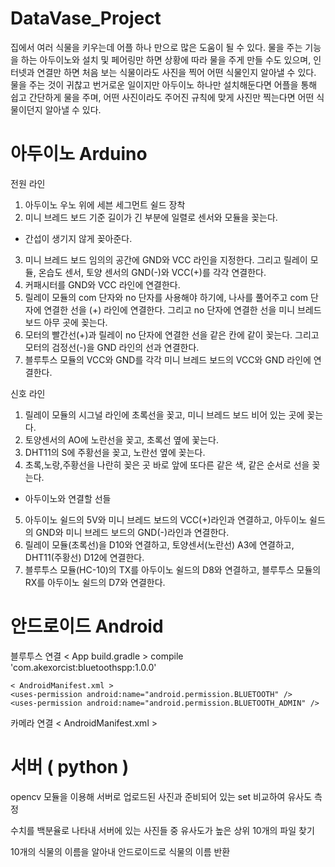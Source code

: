 # DataVase_Project


집에서 여러 식물을 키우는데 어플 하나 만으로 많은 도움이 될 수 있다. 물을 주는 기능을 하는 아두이노와 설치 및 페어링만 하면 상황에 따라 물을 주게 만들 수도 있으며, 인터넷과 연결만 하면 처음 보는 식물이라도 사진을 찍어 어떤 식물인지 알아낼 수 있다. 물을 주는 것이 귀찮고 번거로운 일이지만 아두이노 하나만 설치해둔다면 어플을 통해 쉽고 간단하게 물을 주며, 어떤 사진이라도 주어진 규칙에 맞게 사진만 찍는다면 어떤 식물이던지 알아낼 수 있다.


# 아두이노 Arduino
전원 라인
1. 아두이노 우노 위에 세븐 세그먼트 쉴드 장착
2. 미니 브레드 보드 기준 길이가 긴 부분에 일렬로 센서와 모듈을 꽂는다.
* 간섭이 생기지 않게 꽂아준다.
3. 미니 브레드 보드 임의의 공간에 GND와 VCC 라인을 지정한다. 
그리고 릴레이 모듈, 온습도 센서, 토양 센서의 GND(-)와 VCC(+)를 각각 연결한다.
4. 커패시터를 GND와 VCC 라인에 연결한다.
5. 릴레이 모듈의 com 단자와 no 단자를 사용해야 하기에, 나사를 풀어주고 com 단자에 연결한 선을 (+) 라인에 연결한다.
그리고 no 단자에 연결한 선을 미니 브레드 보드 아무 곳에 꽂는다.
6. 모터의 빨간선(+)과 릴레이 no 단자에 연결한 선을 같은 칸에 같이 꽂는다.
그리고 모터의 검정선(-)을 GND 라인의 선과 연결한다. 
7. 블루투스 모듈의 VCC와 GND를 각각 미니 브레드 보드의 VCC와 GND 라인에 연결한다.

신호 라인
1. 릴레이 모듈의 시그널 라인에 초록선을 꽂고, 미니 브레드 보드 비어 있는 곳에 꽂는다.
2. 토양센서의 AO에 노란선을 꽂고, 초록선 옆에 꽃는다.
3. DHT11의 S에 주황선을 꽂고, 노란선 옆에 꽂는다.
4. 초록,노랑,주황선을 나란히 꽂은 곳 바로 앞에 또다른 같은 색, 같은 순서로 선을 꽂는다.
* 아두이노와 연결할 선들
5. 아두이노 쉴드의 5V와 미니 브레드 보드의 VCC(+)라인과 연결하고,
아두이노 쉴드의 GND와 미니 브레드 보드의 GND(-)라인과 연결한다.
6. 릴레이 모듈(초록선)을 D10와 연결하고, 토양센서(노란선) A3에 연결하고, DHT11(주황선) D12에 연결한다.
7. 블루투스 모듈(HC-10)의 TX를 아두이노 쉴드의 D8와 연결하고, 블루투스 모듈의 RX를 아두이노 쉴드의 D7와 연결한다.


# 안드로이드 Android

블루투스 연결
    < App build.gradle >
    compile 'com.akexorcist:bluetoothspp:1.0.0'
    
    < AndroidManifest.xml >
    <uses-permission android:name="android.permission.BLUETOOTH" />
    <uses-permission android:name="android.permission.BLUETOOTH_ADMIN" />

카메라 연결
    < AndroidManifest.xml >
    <uses-permission android:name="android.permission.CAMERA" />
    <uses-feature android:name="android.hardware.camera" android:required="true" />


# 서버 ( python )

opencv 모듈을 이용해 서버로 업로드된 사진과 준비되어 있는 set 비교하여 유사도 측정

수치를 백분율로 나타내 서버에 있는 사진들 중 유사도가 높은 상위 10개의 파일 찾기

10개의 식물의 이름을 알아내 안드로이드로 식물의 이름 반환
